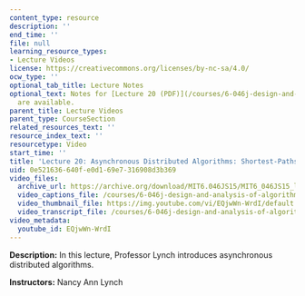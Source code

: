 ```yaml
---
content_type: resource
description: ''
end_time: ''
file: null
learning_resource_types:
- Lecture Videos
license: https://creativecommons.org/licenses/by-nc-sa/4.0/
ocw_type: ''
optional_tab_title: Lecture Notes
optional_text: Notes for [Lecture 20 (PDF)](/courses/6-046j-design-and-analysis-of-algorithms-spring-2015/resources/mit6_046js15_lec20)
  are available.
parent_title: Lecture Videos
parent_type: CourseSection
related_resources_text: ''
resource_index_text: ''
resourcetype: Video
start_time: ''
title: 'Lecture 20: Asynchronous Distributed Algorithms: Shortest-Paths Spanning Trees'
uid: 0e521636-640f-e0d1-69e7-316908d3b369
video_files:
  archive_url: https://archive.org/download/MIT6.046JS15/MIT6_046JS15_lec20_300k.mp4
  video_captions_file: /courses/6-046j-design-and-analysis-of-algorithms-spring-2015/b2bac6870a8d5213b02e221a4e03f404_EQjwWn-WrdI.vtt
  video_thumbnail_file: https://img.youtube.com/vi/EQjwWn-WrdI/default.jpg
  video_transcript_file: /courses/6-046j-design-and-analysis-of-algorithms-spring-2015/c30f74842b562bc088effca6c0a78c2d_EQjwWn-WrdI.pdf
video_metadata:
  youtube_id: EQjwWn-WrdI
---
```


**Description:** In this lecture, Professor Lynch introduces asynchronous distributed algorithms.

**Instructors:** Nancy Ann Lynch

